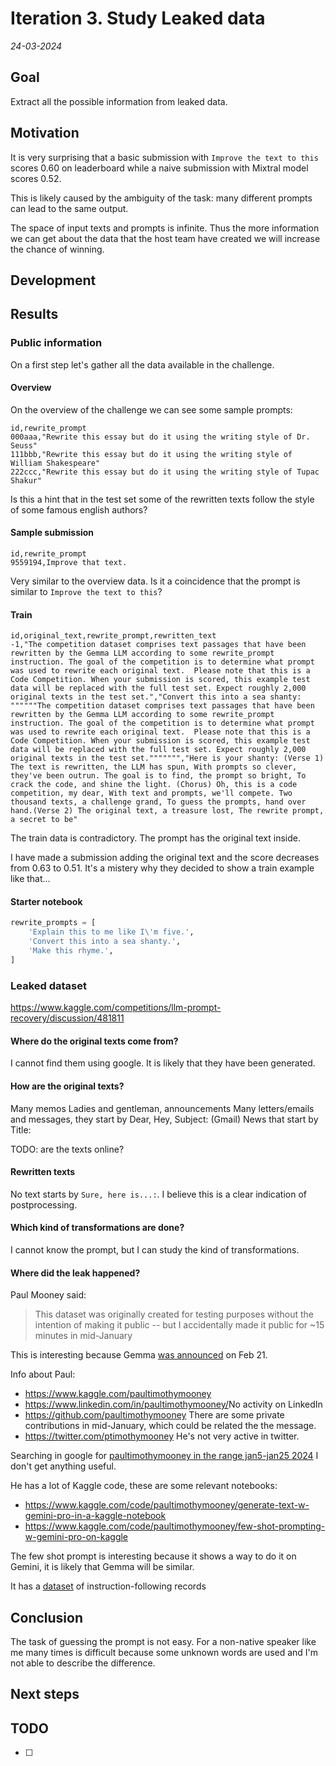 # Iteration 3. Study Leaked data

_24-03-2024_

<!---
The work is done using short iterations. Each iteration needs to have a very
clear goal. This allows to gain greater knowledge of the problem on each iteration.
--->

## Goal

Extract all the possible information from leaked data.

## Motivation

It is very surprising that a basic submission with `Improve the text to this` scores 0.60 on leaderboard while
a naive submission with Mixtral model scores 0.52.

This is likely caused by the ambiguity of the task: many different prompts can lead to the same output.

The space of input texts and prompts is infinite. Thus the more information we can get about the data
that the host team have created we will increase the chance of winning.

## Development

## Results

### Public information

On a first step let's gather all the data available in the challenge.

#### Overview

On the overview of the challenge we can see some sample prompts:

```csv
id,rewrite_prompt
000aaa,"Rewrite this essay but do it using the writing style of Dr. Seuss"
111bbb,"Rewrite this essay but do it using the writing style of William Shakespeare"
222ccc,"Rewrite this essay but do it using the writing style of Tupac Shakur"
```

Is this a hint that in the test set some of the rewritten texts follow the style of some famous english authors?

#### Sample submission

```csv
id,rewrite_prompt
9559194,Improve that text.
```

Very similar to the overview data. Is it a coincidence that the prompt is similar to `Improve the text to this`?

#### Train

```csv
id,original_text,rewrite_prompt,rewritten_text
-1,"The competition dataset comprises text passages that have been rewritten by the Gemma LLM according to some rewrite_prompt instruction. The goal of the competition is to determine what prompt was used to rewrite each original text.  Please note that this is a Code Competition. When your submission is scored, this example test data will be replaced with the full test set. Expect roughly 2,000 original texts in the test set.","Convert this into a sea shanty: """"""The competition dataset comprises text passages that have been rewritten by the Gemma LLM according to some rewrite_prompt instruction. The goal of the competition is to determine what prompt was used to rewrite each original text.  Please note that this is a Code Competition. When your submission is scored, this example test data will be replaced with the full test set. Expect roughly 2,000 original texts in the test set.""""""","Here is your shanty: (Verse 1) The text is rewritten, the LLM has spun, With prompts so clever, they've been outrun. The goal is to find, the prompt so bright, To crack the code, and shine the light. (Chorus) Oh, this is a code competition, my dear, With text and prompts, we'll compete. Two thousand texts, a challenge grand, To guess the prompts, hand over hand.(Verse 2) The original text, a treasure lost, The rewrite prompt, a secret to be"
```

The train data is contradictory. The prompt has the original text inside.

I have made a submission adding the original text and the score decreases from 0.63 to 0.51.
It's a mistery why they decided to show a train example like that...

#### Starter notebook

```python
rewrite_prompts = [
    'Explain this to me like I\'m five.',
    'Convert this into a sea shanty.',
    'Make this rhyme.',
]
```

### Leaked dataset

https://www.kaggle.com/competitions/llm-prompt-recovery/discussion/481811

#### Where do the original texts come from?

I cannot find them using google. It is likely that they have been generated.

#### How are the original texts?

Many memos
Ladies and gentleman, announcements
Many letters/emails and messages, they start by Dear, Hey, Subject: (Gmail)
News that start by Title:

TODO: are the texts online?

#### Rewritten texts

No text starts by `Sure, here is...:`. I believe this is a clear indication of postprocessing.

#### Which kind of transformations are done?

I cannot know the prompt, but I can study the kind of transformations.

#### Where did the leak happened?

Paul Mooney said:

> This dataset was originally created for testing purposes without the intention of making it public -- but I accidentally made it public for ~15 minutes in mid-January

This is interesting because Gemma [was announced](https://blog.google/technology/developers/gemma-open-models/) on Feb 21.

Info about Paul:

- <https://www.kaggle.com/paultimothymooney>
- <https://www.linkedin.com/in/paultimothymooney/>No activity on LinkedIn
- <https://github.com/paultimothymooney> There are some private contributions in mid-January, which could be related the the message.
- <https://twitter.com/ptimothymooney> He's not very active in twitter.

Searching in google for [paultimothymooney in the range jan5-jan25 2024](https://www.google.com/search?q=%22paultimothymooney%22&sca_esv=451a08b5c56a2f0a&biw=1245&bih=932&sxsrf=ACQVn0-1CrSgjrfI8Dg9RvvD6v4Q6a9SFg%3A1711276857523&source=lnt&tbs=cdr%3A1%2Ccd_min%3A1%2F5%2F2024%2Ccd_max%3A1%2F25%2F2024&tbm=) I don't get anything useful.

He has a lot of Kaggle code, these are some relevant notebooks:

- <https://www.kaggle.com/code/paultimothymooney/generate-text-w-gemini-pro-in-a-kaggle-notebook>
- <https://www.kaggle.com/code/paultimothymooney/few-shot-prompting-w-gemini-pro-on-kaggle>

The few shot prompt is interesting because it shows a way to do it on Gemini, it is likely that Gemma will be similar.

It has a [dataset](https://www.kaggle.com/datasets/databricks/databricks-dolly-15k) of instruction-following records

## Conclusion

The task of guessing the prompt is not easy. For a non-native speaker like me many times is difficult
because some unknown words are used and I'm not able to describe the difference.

## Next steps

## TODO

- [ ]
